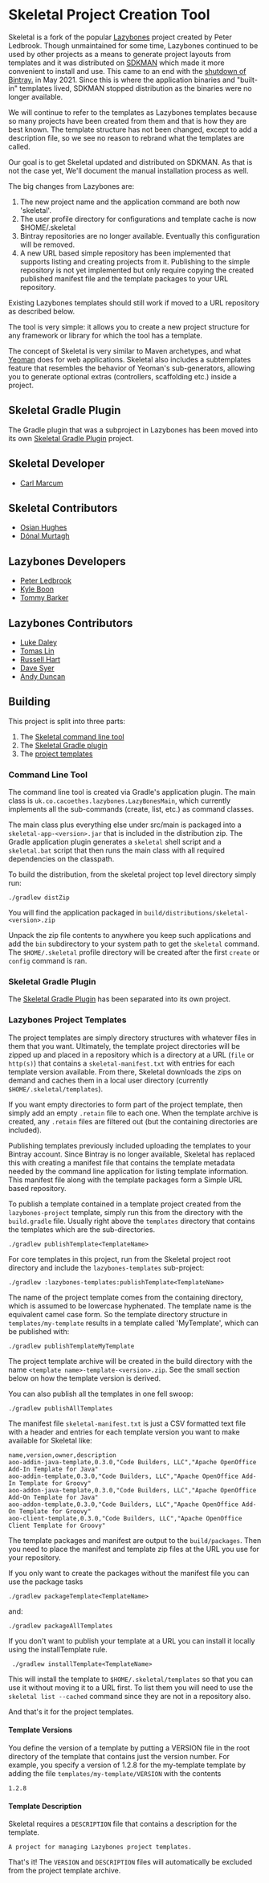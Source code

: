 Skeletal Project Creation Tool
===============================
Skeletal is a fork of the popular [Lazybones](https://github.com/pledbrook/lazybones) 
project created by Peter Ledbrook. Though unmaintained for some time, Lazybones 
continued to be used by other projects as a means to generate project layouts 
from templates and it was distributed on [SDKMAN](https://sdkman.io/) which made it 
more convenient to install and use. This came to an end with the [shutdown of Bintray.](https://jfrog.com/blog/into-the-sunset-bintray-jcenter-gocenter-and-chartcenter/)
 in May 2021.  Since this is where the application binaries and "built-in" templates lived,  SDKMAN stopped distribution as the binaries were no longer available.

We will continue to refer to the templates as Lazybones templates because so many 
projects have been created from them and that is how they are best known. The 
template structure has not been changed, except to add a description file, so 
we see no reason to rebrand what the templates are called.

Our goal is to get Skeletal updated and distributed on SDKMAN. As that is not the 
case yet, We'll document the manual installation process as well.

The big changes from Lazybones are: 
1. The new project name and the application command are both now 'skeletal'.
2. The user profile directory for configurations and template cache is now $HOME/.skeletal
3. Bintray repositories are no longer available. Eventually this configuration will be removed.
4. A new URL based simple repository has been implemented that supports listing and creating projects from it.
Publishing to the simple repository is not yet implemented but only require copying the created 
published manifest file and the template packages to your URL repository.

Existing Lazybones templates should still work if moved to a URL repository as described below.

The tool is very simple: it allows you to create a new project structure for
any framework or library for which the tool has a template. 

The concept of Skeletal is very similar to Maven archetypes, and what [Yeoman](http://yeoman.io/)
does for web applications. Skeletal also includes a subtemplates feature that
resembles the behavior of Yeoman's sub-generators, allowing you to generate optional
extras (controllers, scaffolding etc.) inside a project.

## Skeletal Gradle Plugin
The Gradle plugin that was a subproject in Lazybones has been moved into 
its own [Skeletal Gradle Plugin](https://github.com/cbmarcum/skeletal-gradle-plugin) 
project.

## Skeletal Developer

* [Carl Marcum](https://github.com/cbmarcum)

## Skeletal Contributors

* [Osian Hughes](https://github.com/osh-onstructive)
* [Dónal Murtagh](https://github.com/donalmurtagh)

## Lazybones Developers

* [Peter Ledbrook](https://github.com/pledbrook)
* [Kyle Boon](https://github.com/kyleboon)
* [Tommy Barker](https://github.com/tbarker9)

## Lazybones Contributors

* [Luke Daley](https://github.com/alkemist)
* [Tomas Lin](https://github.com/tomaslin)
* [Russell Hart](https://github.com/rhart)
* [Dave Syer](https://github.com/dsyer)
* [Andy Duncan](https://github.com/andyjduncan)




## Building

This project is split into three parts:

1. The [Skeletal command line tool](https://github.com/cbmarcum/skeletal/tree/master/lazybones-app)
2. The [Skeletal Gradle plugin](https://github.com/cbmarcum/skeletal/tree/master/lazybones-gradle-plugin) 
3. The [project templates](https://github.com/cbmarcum/skeletal/tree/master/lazybones-templates)

### Command Line Tool

The command line tool is created via Gradle's application plugin. The main
class is `uk.co.cacoethes.lazybones.LazyBonesMain`, which currently implements
all the sub-commands (create, list, etc.) as command classes.

The main class plus everything else under src/main is packaged into a `skeletal-app-<version>.jar` 
that is included in the distribution zip. The Gradle application plugin generates 
a `skeletal` shell script and a `skeletal.bat` script that then runs the main 
class with all required dependencies on the classpath.

To build the distribution, from the skeletal project top level directory simply 
run:

    ./gradlew distZip

You will find the application packaged in `build/distributions/skeletal-<version>.zip`

Unpack the zip file contents to anywhere you keep such applications and add the 
`bin` subdirectory to your system path to get the `skeletal` command.  
The `$HOME/.skeletal` profile directory will be created after the first `create` 
or `config` command is ran.

### Skeletal Gradle Plugin

The [Skeletal Gradle Plugin](https://github.com/cbmarcum/skeletal-gradle-plugin)
has been separated into its own project.

### Lazybones Project Templates

The project templates are simply directory structures with whatever files in
them that you want. Ultimately, the template project directories will be zipped
up and placed in a repository which is a directory at a URL (`file` or `http(s)`) 
that contains a `skeletal-manifest.txt` with entries for each template version 
available. From there, Skeletal downloads the zips on demand and caches them in 
a local user directory (currently `$HOME/.skeletal/templates`).

If you want empty directories to form part of the project template, then simply
add an empty `.retain` file to each one. When the template archive is created,
any `.retain` files are filtered out (but the containing directories are included).

Publishing templates previously included uploading the templates to your 
Bintray account. Since Bintray is no longer available, Skeletal has replaced 
this with creating a manifest file that contains the template metadata needed 
by the command line application for listing template information. This manifest 
file along with the template packages form a Simple URL based repository.

To publish a template contained in a template project created from the 
`lazybones-project` template, simply run this from the directory with the 
`build.gradle` file. Usually right above the `templates` directory that 
contains the templates which are the sub-directories. 

    ./gradlew publishTemplate<TemplateName>

For core templates in this project, run from the Skeletal project root 
directory and include the `lazybones-templates` sub-project:

    ./gradlew :lazybones-templates:publishTemplate<TemplateName>

The name of the project template comes from the containing directory, which is
assumed to be lowercase hyphenated. The template name is the equivalent camel
case form. So the template directory structure in `templates/my-template`
results in a template called 'MyTemplate', which can be published with:

    ./gradlew publishTemplateMyTemplate

The project template archive will be created in the build directory with the
name `<template name>-template-<version>.zip`. See the small section below on
how the template version is derived.

You can also publish all the templates in one fell swoop:

    ./gradlew publishAllTemplates

The manifest file `skeletal-manifest.txt` is just a CSV formatted text file 
with a header and entries for each template version you want to make available 
for Skeletal like:

    name,version,owner,description
    aoo-addin-java-template,0.3.0,"Code Builders, LLC","Apache OpenOffice Add-In Template for Java"
    aoo-addin-template,0.3.0,"Code Builders, LLC","Apache OpenOffice Add-In Template for Groovy"
    aoo-addon-java-template,0.3.0,"Code Builders, LLC","Apache OpenOffice Add-On Template for Java"
    aoo-addon-template,0.3.0,"Code Builders, LLC","Apache OpenOffice Add-On Template for Groovy"
    aoo-client-template,0.3.0,"Code Builders, LLC","Apache OpenOffice Client Template for Groovy"

The template packages and manifest are output to the `build/packages`. Then you need 
to place the manifest and template zip files at the URL you use for your repository.

If you only want to create the packages without the manifest file you can use 
the package tasks

    ./gradlew packageTemplate<TemplateName>
and:

    ./gradlew packageAllTemplates

If you don't want to publish your template at a URL you can install it locally 
using the installTemplate rule.

     ./gradlew installTemplate<TemplateName>

This will install the template to `$HOME/.skeletal/templates` so that you can use 
it without moving it to a URL first. To list them you will need to use the 
`skeletal list --cached` command since they are not in a repository also.

And that's it for the project templates.

#### Template Versions

You define the version of a template by putting a VERSION file in the root
directory of the template that contains just the version number. For example,
you specify a version of 1.2.8 for the my-template template by adding the file
`templates/my-template/VERSION` with the contents

    1.2.8

#### Template Description

Skeletal requires a `DESCRIPTION` file that contains a description for the 
template.

    A project for managing Lazybones project templates.

That's it! The `VERSION` and `DESCRIPTION` files will automatically be excluded from the project
template archive.
